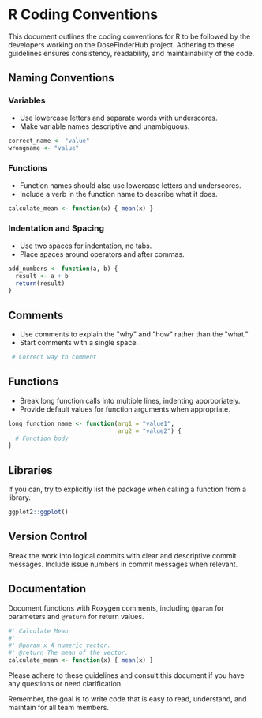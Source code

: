 # R Coding Conventions

This document outlines the coding conventions for R to be followed by the developers working on the DoseFinderHub project. Adhering to these guidelines ensures consistency, readability, and maintainability of the code.

## Naming Conventions

### Variables

- Use lowercase letters and separate words with underscores.
- Make variable names descriptive and unambiguous.

```R
correct_name <- "value"
wrongname <- "value"
```

### Functions

- Function names should also use lowercase letters and underscores.
- Include a verb in the function name to describe what it does.

```R
calculate_mean <- function(x) { mean(x) }
```

### Indentation and Spacing

- Use two spaces for indentation, no tabs.
- Place spaces around operators and after commas.

```R
add_numbers <- function(a, b) {
  result <- a + b
  return(result)
}
```

## Comments

- Use comments to explain the "why" and "how" rather than the "what."
- Start comments with a single space.

```R
 # Correct way to comment
```

## Functions

- Break long function calls into multiple lines, indenting appropriately.
- Provide default values for function arguments when appropriate.

```R
long_function_name <- function(arg1 = "value1",
                               arg2 = "value2") {
  # Function body
}
```

## Libraries

If you can, try to explicitly list the package when calling a function from a library.

```R
ggplot2::ggplot()
```

## Version Control

 Break the work into logical commits with clear and descriptive commit messages.
 Include issue numbers in commit messages when relevant.

## Documentation

Document functions with Roxygen comments, including `@param` for parameters and `@return` for return values.

```R
#' Calculate Mean
#'
#' @param x A numeric vector.
#' @return The mean of the vector.
calculate_mean <- function(x) { mean(x) }
```

Please adhere to these guidelines and consult this document if you have any questions or need clarification.

Remember, the goal is to write code that is easy to read, understand, and maintain for all team members.
